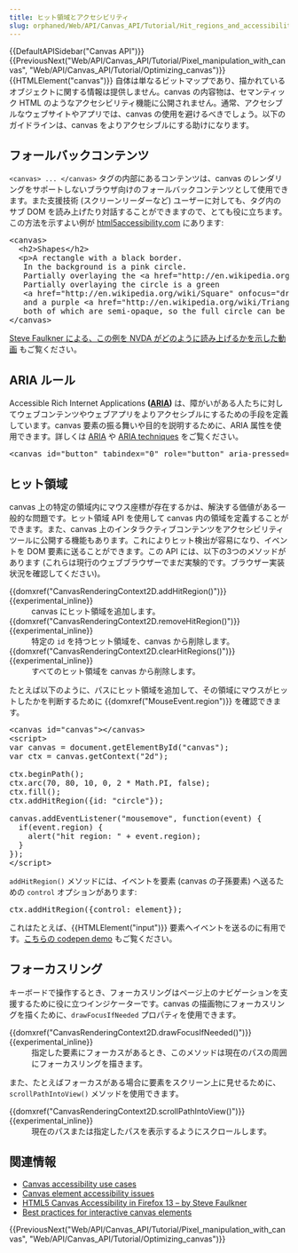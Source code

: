 ```yaml
---
title: ヒット領域とアクセシビリティ
slug: orphaned/Web/API/Canvas_API/Tutorial/Hit_regions_and_accessibility
---
```


<div>{{DefaultAPISidebar("Canvas API")}} {{PreviousNext("Web/API/Canvas_API/Tutorial/Pixel_manipulation_with_canvas", "Web/API/Canvas_API/Tutorial/Optimizing_canvas")}}</div>

<div class="summary">{{HTMLElement("canvas")}} 自体は単なるビットマップであり、描かれているオブジェクトに関する情報は提供しません。canvas の内容物は、セマンティック HTML のようなアクセシビリティ機能に公開されません。通常、アクセシブルなウェブサイトやアプリでは、canvas の使用を避けるべきでしょう。以下のガイドラインは、canvas をよりアクセシブルにする助けになります。</div>

<h2 id="Fallback_content" name="Fallback_content">フォールバックコンテンツ</h2>

<p><code>&lt;canvas&gt; ... &lt;/canvas&gt;</code> タグの内部にあるコンテンツは、canvas のレンダリングをサポートしないブラウザ向けのフォールバックコンテンツとして使用できます。また支援技術 (スクリーンリーダーなど) ユーザーに対しても、タグ内のサブ DOM を読み上げたり対話することができますので、とても役に立ちます。この方法を示すよい例が <a href="http://www.html5accessibility.com/tests/canvas.html">html5accessibility.com</a> にあります:</p>

<pre class="brush: html">&lt;canvas&gt;
  &lt;h2&gt;Shapes&lt;/h2&gt;
  &lt;p&gt;A rectangle with a black border.
   In the background is a pink circle.
   Partially overlaying the &lt;a href="http://en.wikipedia.org/wiki/Circle" onfocus="drawCircle();" onblur="drawPicture();"&gt;circle&lt;/a&gt;.
   Partially overlaying the circle is a green
   &lt;a href="http://en.wikipedia.org/wiki/Square" onfocus="drawSquare();" onblur="drawPicture();"&gt;square&lt;/a&gt;
   and a purple &lt;a href="http://en.wikipedia.org/wiki/Triangle" onfocus="drawTriangle();" onblur="drawPicture();"&gt;triangle&lt;/a&gt;,
   both of which are semi-opaque, so the full circle can be seen underneath.&lt;/p&gt;
&lt;/canvas&gt; </pre>

<p><a href="https://www.youtube.com/watch?v=ABeIFlqYiMQ">Steve Faulkner による、この例を NVDA がどのように読み上げるかを示した動画</a> もご覧ください。</p>

<h2 id="ARIA_rules" name="ARIA_rules">ARIA ルール</h2>

<p>Accessible Rich Internet Applications <strong>(<a href="/ja/docs/Web/Accessibility/ARIA">ARIA</a>)</strong> は、障がいがある人たちに対してウェブコンテンツやウェブアプリをよりアクセシブルにするための手段を定義しています。canvas 要素の振る舞いや目的を説明するために、ARIA 属性を使用できます。詳しくは <a href="/ja/docs/Web/Accessibility/ARIA">ARIA</a> や <a href="/ja/docs/Web/Accessibility/ARIA/ARIA_Techniques">ARIA techniques</a> をご覧ください。</p>

<pre class="brush: html">&lt;canvas id="button" tabindex="0" role="button" aria-pressed="false" aria-label="Start game"&gt;&lt;/canvas&gt;
</pre>

<h2 id="Hit_regions" name="Hit_regions">ヒット領域</h2>

<p>canvas 上の特定の領域内にマウス座標が存在するかは、解決する価値がある一般的な問題です。ヒット領域 API を使用して canvas 内の領域を定義することができます。また、canvas 上のインタラクティブコンテンツをアクセシビリティツールに公開する機能もあります。これによりヒット検出が容易になり、イベントを DOM 要素に送ることができます。この API には、以下の3つのメソッドがあります (これらは現行のウェブブラウザーでまだ実験的です。ブラウザー実装状況を確認してください)。</p>

<dl>
 <dt>{{domxref("CanvasRenderingContext2D.addHitRegion()")}} {{experimental_inline}}</dt>
 <dd>canvas にヒット領域を追加します。</dd>
 <dt>{{domxref("CanvasRenderingContext2D.removeHitRegion()")}} {{experimental_inline}}</dt>
 <dd>特定の <code>id</code> を持つヒット領域を、canvas から削除します。</dd>
 <dt>{{domxref("CanvasRenderingContext2D.clearHitRegions()")}} {{experimental_inline}}</dt>
 <dd>すべてのヒット領域を canvas から削除します。</dd>
</dl>

<p>たとえば以下のように、パスにヒット領域を追加して、その領域にマウスがヒットしたかを判断するために {{domxref("MouseEvent.region")}} を確認できます。</p>

<pre class="brush: html">&lt;canvas id="canvas"&gt;&lt;/canvas&gt;
&lt;script&gt;
var canvas = document.getElementById("canvas");
var ctx = canvas.getContext("2d");

ctx.beginPath();
ctx.arc(70, 80, 10, 0, 2 * Math.PI, false);
ctx.fill();
ctx.addHitRegion({id: "circle"});

canvas.addEventListener("mousemove", function(event) {
  if(event.region) {
    alert("hit region: " + event.region);
  }
});
&lt;/script&gt;</pre>

<p><code>addHitRegion()</code> メソッドには、イベントを要素 (canvas の子孫要素) へ送るための <code>control</code> オプションがあります:</p>

<pre class="brush: js">ctx.addHitRegion({control: element});</pre>

<p>これはたとえば、{{HTMLElement("input")}} 要素へイベントを送るのに有用です。<a href="http://codepen.io/adobe/pen/BhcmK">こちらの codepen demo</a> もご覧ください。</p>

<h2 id="Focus_rings" name="Focus_rings">フォーカスリング</h2>

<p>キーボードで操作するとき、フォーカスリングはページ上のナビゲーションを支援するために役に立つインジケーターです。canvas の描画物にフォーカスリングを描くために、<code>drawFocusIfNeeded</code> プロパティを使用できます。</p>

<dl>
 <dt>{{domxref("CanvasRenderingContext2D.drawFocusIfNeeded()")}} {{experimental_inline}}</dt>
 <dd>指定した要素にフォーカスがあるとき、このメソッドは現在のパスの周囲にフォーカスリングを描きます。</dd>
</dl>

<p>また、たとえばフォーカスがある場合に要素をスクリーン上に見せるために、<code>scrollPathIntoView()</code> メソッドを使用できます。</p>

<dl>
 <dt>{{domxref("CanvasRenderingContext2D.scrollPathIntoView()")}} {{experimental_inline}}</dt>
 <dd>現在のパスまたは指定したパスを表示するようにスクロールします。</dd>
</dl>

<h2 id="See_also" name="See_also">関連情報</h2>

<ul>
 <li><a href="https://www.w3.org/WAI/PF/HTML/wiki/Canvas_Accessibility_Use_Cases">Canvas accessibility use cases</a></li>
 <li><a href="https://www.w3.org/html/wg/wiki/AddedElementCanvas">Canvas element accessibility issues</a></li>
 <li><a href="http://www.paciellogroup.com/blog/2012/06/html5-canvas-accessibility-in-firefox-13/">HTML5 Canvas Accessibility in Firefox 13 – by Steve Faulkner</a></li>
 <li><a href="https://html.spec.whatwg.org/multipage/scripting.html#best-practices">Best practices for interactive canvas elements</a></li>
</ul>

<div>{{PreviousNext("Web/API/Canvas_API/Tutorial/Pixel_manipulation_with_canvas", "Web/API/Canvas_API/Tutorial/Optimizing_canvas")}}</div>
